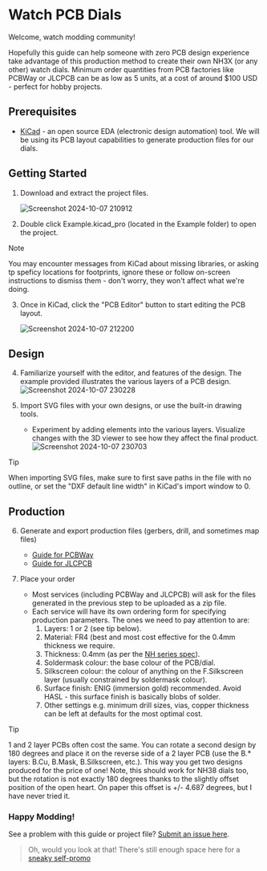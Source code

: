 # Watch PCB Dials
Welcome, watch modding community!

Hopefully this guide can help someone with zero PCB design experience take advantage of this production method to create their own NH3X (or any other) watch dials.
Minimum order quantities from PCB factories like PCBWay or JLCPCB can be as low as 5 units, at a cost of around $100 USD - perfect for hobby projects.

## Prerequisites

- [KiCad](https://www.kicad.org/download/) - an open source EDA (electronic design automation) tool. We will be using its PCB layout capabilities to generate production files for our dials.

## Getting Started

1. Download and extract the project files.

   ![Screenshot 2024-10-07 210912](https://github.com/user-attachments/assets/44199ef6-4d10-46a9-b90e-5d6b282eca08)

2. Double click Example.kicad_pro (located in the Example folder) to open the project.

> [!NOTE]
> You may encounter messages from KiCad about missing libraries, or asking tp speficy locations for footprints, ignore these or follow on-screen instructions to dismiss them - don't worry, they won't affect what we're doing.

3. Once in KiCad, click the "PCB Editor" button to start editing the PCB layout.

   ![Screenshot 2024-10-07 212200](https://github.com/user-attachments/assets/155968a0-21e3-4179-a7c1-339a96a0d8d8)

## Design

4. Familiarize yourself with the editor, and features of the design. The example provided illustrates the various layers of a PCB design.
   ![Screenshot 2024-10-07 230228](https://github.com/user-attachments/assets/833fe51b-b67b-4293-9543-653c874e20af)

6. Import SVG files with your own designs, or use the built-in drawing tools.
   - Experiment by adding elements into the various layers. Visualize changes with the 3D viewer to see how they affect the final product.
   ![Screenshot 2024-10-07 230703](https://github.com/user-attachments/assets/5d52d6a5-e8bd-4bbc-9d64-65f536b7d322)

> [!TIP]
> When importing SVG files, make sure to first save paths in the file with no outline, or set the "DXF default line width" in KiCad's import window to 0.

## Production

6. Generate and export production files (gerbers, drill, and sometimes map files)
   - [Guide for PCBWay](https://www.pcbway.com/helpcenter/generate_gerber/Generate_Gerber_file_from_Kicad.html)
   - [Guide for JLCPCB](https://jlcpcb.com/help/article/how-to-generate-gerber-and-drill-files-in-kicad-8)

7. Place your order
   - Most services (including PCBWay and JLCPCB) will ask for the files generated in the previous step to be uploaded as a zip file.
   - Each service will have its own ordering form for specifying production parameters. The ones we need to pay attention to are:
     1. Layers: 1 or 2 (see tip below).
     2. Material: FR4 (best and most cost effective for the 0.4mm thickness we require.
     3. Thickness: 0.4mm (as per the [NH series spec](https://www.timemodule.com/uploads/attachments/download/Spec%20Sheet/NH35_SS.pdf)).
     4. Soldermask colour: the base colour of the PCB/dial.
     5. Silkscreen colour: the colour of anything on the F.Silkscreen layer (usually constrained by soldermask colour).
     6. Surface finish: ENIG (immersion gold) recommended. Avoid HASL - this surface finish is basically blobs of solder.
     7. Other settings e.g. minimum drill sizes, vias, copper thickness can be left at defaults for the most optimal cost.

> [!TIP]
> 1 and 2 layer PCBs often cost the same. You can rotate a second design by 180 degrees and place it on the reverse side of a 2 layer PCB (use the B.* layers: B.Cu, B.Mask, B.Silkscreen, etc.). This way you get two designs produced for the price of one!
> Note, this should work for NH38 dials too, but the rotation is not exactly 180 degrees thanks to the slightly offset position of the open heart. On paper this offset is +/- 4.687 degrees, but I have never tried it.

### Happy Modding!


See a problem with this guide or project file? [Submit an issue here](https://github.com/dmohanja/Watch-PCB-Dials/issues).


>Oh, would you look at that! There's still enough space here for a [sneaky self-promo](https://runbybirds.etsy.com)
     
